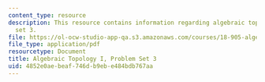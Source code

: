 ```yaml
---
content_type: resource
description: This resource contains information regarding algebraic topology I, problem
  set 3.
file: https://ol-ocw-studio-app-qa.s3.amazonaws.com/courses/18-905-algebraic-topology-i-fall-2016/4852e0aebeaf746db9ebe484bdb767aa_MIT18_905F16_pset3.pdf
file_type: application/pdf
resourcetype: Document
title: Algebraic Topology I, Problem Set 3
uid: 4852e0ae-beaf-746d-b9eb-e484bdb767aa
---
```

